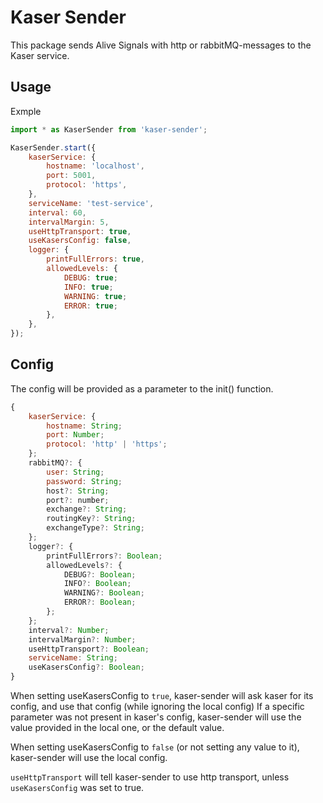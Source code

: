 # Kaser Sender

This package sends Alive Signals with http or rabbitMQ-messages to the Kaser service.

## Usage

Exmple

```javascript
import * as KaserSender from 'kaser-sender';

KaserSender.start({
    kaserService: {
        hostname: 'localhost',
        port: 5001,
        protocol: 'https',
    },
    serviceName: 'test-service',
    interval: 60,
    intervalMargin: 5,
    useHttpTransport: true,
    useKasersConfig: false,
    logger: {
        printFullErrors: true,
        allowedLevels: {
            DEBUG: true;
            INFO: true;
            WARNING: true;
            ERROR: true;
        },
    },
});
```

## Config

The config will be provided as a parameter to the init() function.

```javascript
{
    kaserService: {
        hostname: String;
        port: Number;
        protocol: 'http' | 'https';
    };
    rabbitMQ?: {
        user: String;
        password: String;
        host?: String;
        port?: number;
        exchange?: String;
        routingKey?: String;
        exchangeType?: String;
    };
    logger?: {
        printFullErrors?: Boolean;
        allowedLevels?: {
            DEBUG?: Boolean;
            INFO?: Boolean;
            WARNING?: Boolean;
            ERROR?: Boolean;
        };
    };
    interval?: Number;
    intervalMargin?: Number;
    useHttpTransport?: Boolean;
    serviceName: String;
    useKasersConfig?: Boolean;
}
```

When setting useKasersConfig to `true`, kaser-sender will ask kaser for its config, and use that config (while ignoring the local config)
If a specific parameter was not present in kaser's config, kaser-sender will use the value provided in the local one, or the default value.

When setting useKasersConfig to `false` (or not setting any value to it), kaser-sender will use the local config.

`useHttpTransport` will tell kaser-sender to use http transport, unless `useKasersConfig` was set to true.
